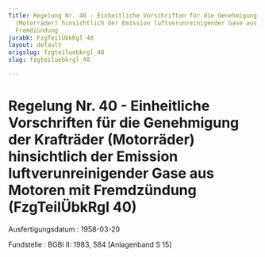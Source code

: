 ```yaml
---
Title: Regelung Nr. 40 - Einheitliche Vorschriften für die Genehmigung der Krafträder
  (Motorräder) hinsichtlich der Emission luftverunreinigender Gase aus Motoren mit
  Fremdzündung
jurabk: FzgTeilÜbkRgl 40
layout: default
origslug: fzgteiluebkrgl_40
slug: fzgteiluebkrgl_40

---
```


# Regelung Nr. 40 - Einheitliche Vorschriften für die Genehmigung der Krafträder (Motorräder) hinsichtlich der Emission luftverunreinigender Gase aus Motoren mit Fremdzündung (FzgTeilÜbkRgl 40)

Ausfertigungsdatum
:   1958-03-20

Fundstelle
:   BGBl II: 1983, 584 [Anlagenband S 15]

